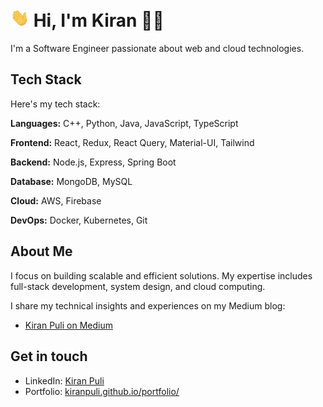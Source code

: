 #   <img src="https://raw.githubusercontent.com/ABSphreak/ABSphreak/master/gifs/Hi.gif" width="30px"> Hi, I'm Kiran 👨‍💻

I'm a Software Engineer passionate about web and cloud technologies.

##   Tech Stack

Here's my tech stack:

**Languages:** C++, Python, Java, JavaScript, TypeScript

**Frontend:** React, Redux, React Query, Material-UI, Tailwind

**Backend:** Node.js, Express, Spring Boot

**Database:** MongoDB, MySQL

**Cloud:** AWS, Firebase

**DevOps:** Docker, Kubernetes, Git

##   About Me

I focus on building scalable and efficient solutions. My expertise includes full-stack development, system design, and cloud computing.

I share my technical insights and experiences on my Medium blog:

* [Kiran Puli on Medium](https://medium.com/@kiranpuli)

##   Get in touch

* LinkedIn: [Kiran Puli](https://www.linkedin.com/in/kiran-p-40260b15b/)
* Portfolio: [kiranpuli.github.io/portfolio/](https://kiranpuli.github.io/portfolio/)
